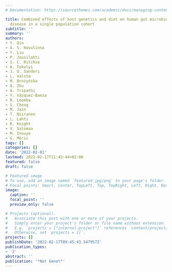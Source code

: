 ```yaml
---
# Documentation: https://sourcethemes.com/academic/docs/managing-content/

title: Combined effects of host genetics and diet on human gut microbiota and incident
  disease in a single population cohort
subtitle: ''
summary: ''
authors:
- Y. Qin
- A. S. Havulinna
- Y. Liu
- P. Jousilahti
- S. C. Ritchie
- A. Tokolyi
- J. G. Sanders
- L. Valsta
- M. Brożyńska
- Q. Zhu
- A. Tripathi
- Y. Vázquez-Baeza
- R. Loomba
- S. Cheng
- M. Jain
- T. Niiranen
- L. Lahti
- R. Knight
- V. Salomaa
- M. Inouye
- G. Méric
tags: []
categories: []
date: '2022-02-01'
lastmod: 2022-02-17T11:45:44+02:00
featured: false
draft: false

# Featured image
# To use, add an image named `featured.jpg/png` to your page's folder.
# Focal points: Smart, Center, TopLeft, Top, TopRight, Left, Right, BottomLeft, Bottom, BottomRight.
image:
  caption: ''
  focal_point: ''
  preview_only: false

# Projects (optional).
#   Associate this post with one or more of your projects.
#   Simply enter your project's folder or file name without extension.
#   E.g. `projects = ["internal-project"]` references `content/project/deep-learning/index.md`.
#   Otherwise, set `projects = []`.
projects: []
publishDate: '2022-02-17T09:45:43.547957Z'
publication_types:
- '2'
abstract: ''
publication: '*Nat Genet*'
---
```

